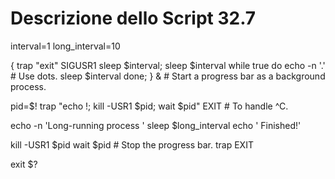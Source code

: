 
# Descrizione dello Script 32.7

 
interval=1
long_interval=10
 
{
     trap "exit" SIGUSR1
     sleep $interval; sleep $interval
     while true
     do
       echo -n '.'     # Use dots.
       sleep $interval
     done; } &         # Start a progress bar as a background process.
 
pid=$!
trap "echo !; kill -USR1 $pid; wait $pid"  EXIT        # To handle ^C.
 
echo -n 'Long-running process '
sleep $long_interval
echo ' Finished!'
 
kill -USR1 $pid
wait $pid              # Stop the progress bar.
trap EXIT
 
exit $?